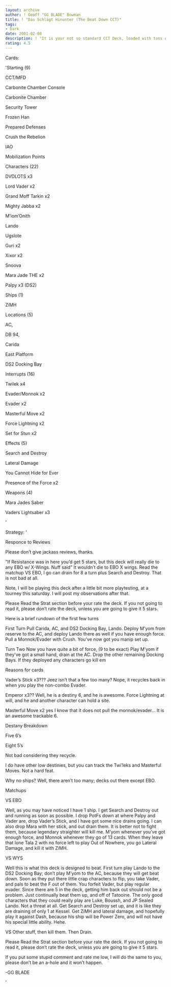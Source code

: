 ```yaml
---
layout: archive
author: ! Geoff "GG BLADE" Bowman
title: ! "Das Schlägt Hinunter (The Beat Down CCT)"
tags:
- Dark
date: 2001-02-08
description: ! "It is your not so standard CCT Deck, loaded with tons of mains, lots of trackable destinies, and some nice tech."
rating: 4.5
---
```

Cards: 

'Starting (9)

CCT/MFD

Carbonite Chamber Console

Carbonite Chamber 

Security Tower

Frozen Han

Prepared Defenses

Crush the Rebelion

IAO

Mobilization Points


Characters (22)

DVDLOTS x3

Lord Vader x2

Grand Moff Tarkin x2

Mighty Jabba x2

M&#8217;iom&#8217;Onith

Lando

Ugslote

Guri x2

Xixor x2

Snoova

Mara Jade THE x2

Palpy x3 (DS2)


Ships (1)

ZiMH


Locations (5)

AC, 

DB 94, 

Carida

East Platform

DS2 Docking Bay


Interrupts (16)

Twilek x4

Evader/Monnok x2

Evader x2

Masterful Move x2

Force Lightning x2

Set for Stun x2


Effects (5)

Search and Destroy

Lateral Damage

You Cannot Hide for Ever

Presence of the Force x2


Weapons (4)

Mara Jades Saber

Vaders Lightsaber x3

'

Strategy: '

Responce to Reviews



Please don’t give jackass reviews, thanks. 

”If Resistance was in here you’d get 5 stars, but this deck will really die to any EBO w/ X-Wings. Nuff said”  It wouldn’t die to EBO X wings.  Read the matchup VS EBO, I go can drain for 8 a turn plus Search and Destroy.  That is not bad at all.


Note, I will be playing this deck after a little bit more playtesting, at a tourney this saturday.  I will post my observations after that.


Please Read the Strat section before your rate the deck.  If you not going to read it, please don’t rate the deck, unless you are going to give it 5 stars.


Here is a brief rundown of the first few turns

First Turn  Pull Carida, AC, and DS2 Docking Bay, Lando.  Deploy M’yom from reserve to the AC, and deploy Lando there as well if you have enough force.  Pull a Monnok/Evader with Crush.  You’ve now got you manip set up.


Turn Two  Now you have quite a bit of force, (9 to be exact)  Play M’yom if they’ve got a small hand, drain at the AC.  Drop the other remaining Docking Bays.  If they deployed any characters go kill em


Reasons for cards

Vader’s Stick x3???  Jeez isn’t that a few too many?  Nope, it recycles back in when you play the non-combo Evader.  


Emperor x3??  Well, he is a destiny 6, and he is awesome.  Force Lightning at will, and he and another character can hold a site.


Masterful Move x2  yes I know that it does not pull the monnok/evader… It is an awesome trackable 6.


Destany Breakdown

Five 6’s

Eight 5’s


Not bad considering they recycle.

I do have other low destinies, but you can track the Twi’leks and Masterful Moves.  Not a hard feat. 


Why no ships?  Well, there aren’t too many; decks out there except EBO.  



Matchups


VS EBO

Well, as you may have noticed I have 1 ship.  I get Search and Destroy out and running as soon as possible.  I drop PotFs down at where Palpy and Vader are, drop Vader’s Stick, and I have got some nice drains going.  I can also drop Mara with her stick, and out drain them.  It is better not to fight them, because legendary straighter will kill me.  M’yom whenever you’ve got enough force, and Monnok whenever they go of 13 cards.  When they leave that lone Tala 2 with no force left to play Out of Nowhere, you go Lateral Damage, and kill it with ZiMH.


VS WYS

Well this is what this deck is designed to beat.  First turn play Lando to the DS2 Docking Bay; don’t play M’yom to the AC, because they will get beat down.  Soon as they put there little crap characters to flip, you take Vader, and pals to beat the F out of them.  You forfeit Vader, but play regular evader.  Since there are 5 in the deck, getting him back out should not be a problem.  Just continually beat them up, and off of Tatooine.  The only good characters that they could really play are Luke, Boussh, and JP Sealed Lando.  Not a threat at all.  Get Search and Destroy set up, and it is like they are draining of only 1 at Kessel.  Get ZiMH and lateral damage, and hopefully play it against Dash, because his ship will be Power Zero, and will not have his special little ability.  Hehe.


VS Other stuff, then kill them.  Then Drain.  


Please Read the Strat section before your rate the deck.  If you not going to read it, please don’t rate the deck, unless you are going to give it 5 stars.


If you put some stupid comment and rate me low, I will do the same to you, please don’t be an a-hole and it won’t happen.


-GG BLADE


'